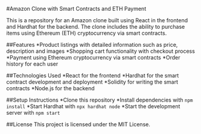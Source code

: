 #Amazon Clone with Smart Contracts and ETH Payment

This is a repository for an Amazon clone built using React in the frontend and Hardhat for the backend. The clone includes the ability to purchase items using Ethereum (ETH) cryptocurrency via smart contracts.

##Features
*Product listings with detailed information such as price, description and images
*Shopping cart functionality with checkout process
*Payment using Ethereum cryptocurrency via smart contracts
*Order history for each user

##Technologies Used
*React for the frontend
*Hardhat for the smart contract development and deployment
*Solidity for writing the smart contracts
*Node.js for the backend

##Setup Instructions
*Clone this repository
*Install dependencies with `npm install`
*Start Hardhat with `npx hardhat node`
*Start the development server with `npm start`

##License
This project is licensed under the MIT License.

